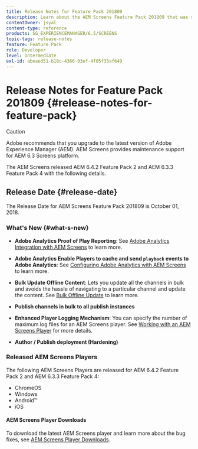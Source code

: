```yaml
---
title: Release Notes for Feature Pack 201809
description: Learn about the AEM Screens Feature Pack 201809 that was released on October 1, 2018.
contentOwner: jsyal
content-type: reference
products: SG_EXPERIENCEMANAGER/6.5/SCREENS
topic-tags: release-notes
feature: Feature Pack
role: Developer
level: Intermediate
exl-id: abeaed51-b18c-4366-93ef-4f05f33af649
---
```

# Release Notes for Feature Pack 201809 {#release-notes-for-feature-pack}

>[!CAUTION]
>
>Adobe recommends that you upgrade to the latest version of Adobe Experience Manager (AEM). AEM Screens provides maintenance support for AEM 6.3 Screens platform.

The AEM Screens released AEM 6.4.2 Feature Pack 2 and AEM 6.3.3 Feature Pack 4 with the following details.

## Release Date {#release-date}

The Release Date for AEM Screens Feature Pack 201809 is October 01, 2018.

### What's New {#what-s-new}

* **Adobe Analytics Proof of Play Reporting**: See [Adobe Analytics Integration with AEM Screens](adobe-analytics-integration-aem-screens.md) to learn more.

* **Adobe Analytics Enable Players to cache and send `playback` events to Adobe Analytics**: See [Configuring Adobe Analytics with AEM Screens](configuring-adobe-analytics-aem-screens.md) to learn more.

* **Bulk Update Offline Content**: Lets you update all the channels in bulk and avoids the hassle of navigating to a particular channel and update the content. See [Bulk Offline Update](bulk-offline-update.md) to learn more.

* **Publish channels in bulk to all publish instances**
* **Enhanced Player Logging Mechanism**: You can specify the number of maximum log files for an AEM Screens player. See [Working with an AEM Screens Player](working-with-screens-player.md) for more details.

* **Author / Publish deployment (Hardening)**

### Released AEM Screens Players

The following AEM Screens Players are released for AEM 6.4.2 Feature Pack 2 and AEM 6.3.3 Feature Pack 4:

* ChromeOS
* Windows
* Android&trade;
* iOS

#### AEM Screens Player Downloads

To download the latest AEM Screens player and learn more about the bug fixes, see [AEM Screens Player Downloads](https://download.macromedia.com/screens/).
